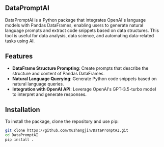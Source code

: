 ## DataPromptAI

DataPromptAI is a Python package that integrates OpenAI's language models with Pandas DataFrames, enabling users to generate natural language prompts and extract code snippets based on data structures. This tool is useful for data analysis, data science, and automating data-related tasks using AI.

## Features

- **DataFrame Structure Prompting**: Create prompts that describe the structure and content of Pandas DataFrames.
- **Natural Language Querying**: Generate Python code snippets based on natural language queries.
- **Integration with OpenAI API**: Leverage OpenAI's GPT-3.5-turbo model to interpret and generate responses.

## Installation

To install the package, clone the repository and use pip:

```bash
git clone https://github.com/Xuzhangjin/DataPromptAI.git
cd DataPromptAI
pip install .
